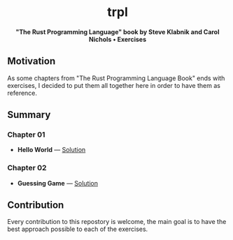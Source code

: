 </div>
  <h1 align="center">trpl</h1>
  <h4 align="center">
    "The Rust Programming Language" book by
    Steve Klabnik and Carol Nichols • Exercises
  </h4>
</div>

## Motivation

As some chapters from "The Rust Programming Language Book" ends with
exercises, I decided to put them all together here in order to have
them as reference.

## Summary

### Chapter 01

* **Hello World** — [Solution](https://github.com/EstebanBorai/trpl/tree/main/hello-world)

### Chapter 02

* **Guessing Game** — [Solution](https://github.com/EstebanBorai/trpl/tree/main/guessing-game)

## Contribution

Every contribution to this repostory is welcome, the main goal is to have
the best approach possible to each of the exercises.
